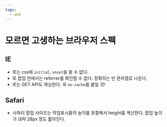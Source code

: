 ```yaml
---
tags:
  - web
---
```


# 모르면 고생하는 브라우저 스펙

## IE

- IE는 css에 `initial`, `unset`을 쓸 수 없다.
- IE 팝업 안에서는 referrer를 확인할 수 없다. 정확히는 빈 문자열로 나온다.
- IE는 GET API도 캐싱한다. 꼭 `no-cache`를 붙일 것!

## Safari

- 사파리 팝업 사이즈는 작업표시줄의 높이를 포함해서 height를 계산한다. 팝업 높이가 대략 28px 정도 짧아진다.
